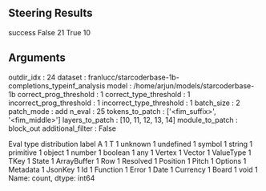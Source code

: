 ## Steering Results
success
False    21
True     10
## Arguments
outdir_idx : 24
dataset : franlucc/starcoderbase-1b-completions_typeinf_analysis
model : /home/arjun/models/starcoderbase-1b
correct_prog_threshold : 1
correct_type_threshold : 1
incorrect_prog_threshold : 1
incorrect_type_threshold : 1
batch_size : 2
patch_mode : add
n_eval : 25
tokens_to_patch : ['<fim_suffix>', '<fim_middle>']
layers_to_patch : [10, 11, 12, 13, 14]
module_to_patch : block_out
additional_filter : False

Eval type distribution
label
A              1
T              1
unknown        1
undefined      1
symbol         1
string         1
primitive      1
object         1
number         1
boolean        1
any            1
Vertex         1
Vector         1
ValueType      1
TKey           1
State          1
ArrayBuffer    1
Row            1
Resolved       1
Position       1
Pitch          1
Options        1
Metadata       1
JsonKey        1
Id             1
Function       1
Error          1
Date           1
Currency       1
Board          1
void           1
Name: count, dtype: int64